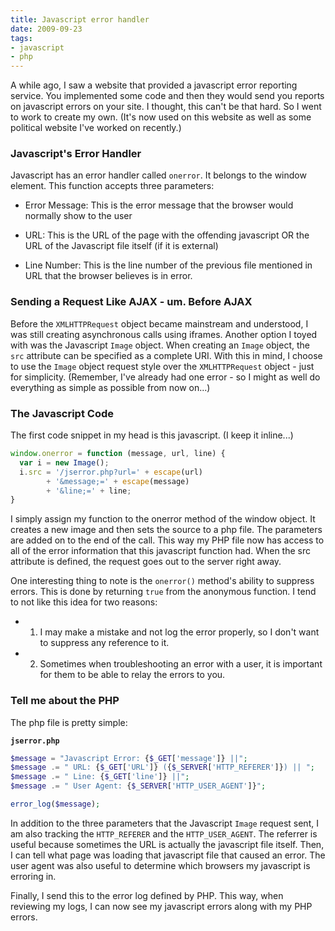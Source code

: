 ```yaml
---
title: Javascript error handler
date: 2009-09-23
tags:
- javascript
- php
---
```

A while ago, I saw a website that provided a javascript error reporting service.  You implemented some code and then they would send you reports on javascript errors on your site.  I thought, this can't be that hard.  So I went to work to create my own.  (It's now used on this website as well as some political website I've worked on recently.)

<!--more-->

### Javascript's Error Handler

Javascript has an error handler called `onerror`.  It belongs to the window element.  This function accepts three parameters:

  * Error Message: This is the error message that the browser would normally show to the user

  * URL: This is the URL of the page with the offending javascript OR the URL of the Javascript file itself (if it is external)

  * Line Number: This is the line number of the previous file mentioned in URL that the browser believes is in error.

### Sending a Request Like AJAX - um. Before AJAX

Before the `XMLHTTPRequest` object became mainstream and understood, I was still creating asynchronous calls using iframes.  Another option I toyed with was the Javascript `Image` object.  When creating an `Image` object, the `src` attribute can be specified as a complete URI.  With this in mind, I choose to use the `Image` object request style over the `XMLHTTPRequest` object - just for simplicity. (Remember, I've already had one error - so I might as well do everything as simple as possible from now on...)

### The Javascript Code

The first code snippet in my head is this javascript.  (I keep it inline...)

```javascript
window.onerror = function (message, url, line) {
  var i = new Image();
  i.src = '/jserror.php?url=' + escape(url) 
        + '&message;=' + escape(message) 
        + '&line;=' + line;
}
```

I simply assign my function to the onerror method of the window object.  It creates a new image and then sets the source to a php file.  The parameters are added on to the end of the call.  This way my PHP file now has access to all of the error information that this javascript function had.  When the src attribute is defined, the request goes out to the server right away.

One interesting thing to note is the `onerror()` method's ability to suppress errors.  This is done by returning `true` from the anonymous function.  I tend to not like this idea for two reasons:

  * 1) I may make a mistake and not log the error properly, so I don't want to suppress any reference to it.

  * 2) Sometimes when troubleshooting an error with a user, it is important for them to be able to relay the errors to you.

### Tell me about the PHP

The php file is pretty simple:

**`jserror.php`**
```php    
$message = "Javascript Error: {$_GET['message']} ||";
$message .= " URL: {$_GET['URL']} ({$_SERVER['HTTP_REFERER']}) || ";
$message .= " Line: {$_GET['line']} ||";
$message .= " User Agent: {$_SERVER['HTTP_USER_AGENT']}";

error_log($message);
```

In addition to the three parameters that the Javascript `Image` request sent, I am also tracking the `HTTP_REFERER` and the `HTTP_USER_AGENT`.  The referrer is useful because sometimes the URL is actually the javascript file itself.  Then, I can tell what page was loading that javascript file that caused an error.  The user agent was also useful to determine which browsers my javascript is erroring in.

Finally, I send this to the error log defined by PHP.  This way, when reviewing my logs, I can now see my javascript errors along with my PHP errors.
